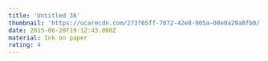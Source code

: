 ```yaml
---
title: 'Untitled 36'
thumbnail: 'https://ucarecdn.com/273f65ff-7072-42e8-905a-08e0a29a8fb0/'
date: 2015-06-20T19:12:43.000Z
material: Ink on paper
rating: 4
---
```

